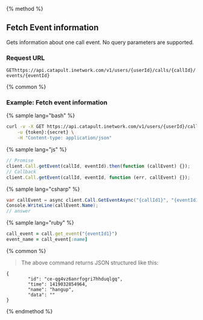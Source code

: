 {% method %}

## Fetch Event information

Gets information about one call event. No query parameters are supported.

### Request URL

<code class="get">GET</code>`https://api.catapult.inetwork.com/v1/users/{userId}/calls/{callId}/events/{eventId}`

{% common %}

### Example: Fetch event information

{% sample lang="bash" %}

```bash
curl -v -X GET https://api.catapult.inetwork.com/v1/users/{userId}/calls/{callId}/events/{eventId} \
	-u {token}:{secret} \
	-H "Content-type: application/json"
```

{% sample lang="js" %}

```js
// Promise
client.Call.getEvent(callId, eventId).then(function (callEvent) {});
// Callback
client.Call.getEvent(callId, eventId, function (err, callEvent) {});
```

{% sample lang="csharp" %}

```csharp
var callEvent = async client.Call.GetEventAsync("{callId1}", "{eventId1}");
Console.WriteLine(callEvent.Name);
// answer
```

{% sample lang="ruby" %}

```ruby
call_event = call.get_event("{eventId1}")
event_name = call_event[:name]
```

{% common %}

> The above command returns JSON structured like this:

```
{
		"id": "ce-qg4vz6anrfogri7hhduqlgq",
		"time": 1419032854964,
		"name": "hangup",
		"data": ""
}
```
{% endmethod %}
